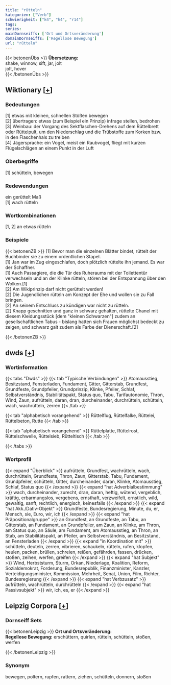 ```yaml
---
title: "rütteln"
kategorien: ["Verb"]
schwierigkeit: ["k4", "h4", "r14"]
tags:
series:
mainDornseiffs: ['Ort und Ortsveränderung']
domainDornseiffs: ['Regellose Bewegung']
url: "rütteln"
---
```


{{< betonenÜbs >}}
**Übersetzung:**  
shake, winnow, sift, jar, jolt  
jolt, hover  
{{< /betonenÜbs >}}

## Wiktionary [[+](https://de.wiktionary.org/wiki/rütteln)]

### Bedeutungen
[1] etwas mit kleinen, schnellen Stößen bewegen  
[2] übertragen: etwas (zum Beispiel ein Prinzip) infrage stellen, bedrohen  
[3] Weinbau: der Vorgang des Sektflaschen-Drehens auf dem Rüttelbrett oder Rüttelpult, um den Niederschlag und die Trübstoffe zum Korken bzw. in den Flaschenhals zu treiben  
[4] Jägersprache: ein Vogel, meist ein Raubvogel, fliegt mit kurzen Flügelschlägen an einem Punkt in der Luft  

### Oberbegriffe
[1] schütteln, bewegen  

### Redewendungen
ein gerüttelt Maß  
[1] wach rütteln  

### Wortkombinationen
[1, 2] an etwas rütteln  

### Beispiele
{{< betonenZB >}}
[1] Bevor man die einzelnen Blätter bindet, rüttelt der Buchbinder sie zu einem ordentlichen Stapel.  
[1] Jan war im Zug eingeschlafen, doch plötzlich rüttelte ihn jemand. Es war der Schaffner.  
[1] Auch Passagiere, die die Tür des Ruheraums mit der Toilettentür verwechseln und an der Klinke rütteln, stören bei der Entspannung über den Wolken.[1]  
[2] Am Wikiprinzip darf nicht gerüttelt werden!  
[2] Die Jugendlichen rütteln am Konzept der Ehe und wollen sie zu Fall bringen.  
[2] An seinem Entschluss zu kündigen war nicht zu rütteln.  
[2] Knapp geschnitten und ganz in schwarz gehalten, rüttelte Chanel mit diesem Kleidungsstück [dem "kleinen Schwarzen"] zudem an gesellschaftlichen Tabus - bislang hatten sich Frauen möglichst bedeckt zu zeigen, und schwarz galt zudem als Farbe der Dienerschaft.[2]  

{{< /betonenZB >}}


## dwds [[+](https://www.dwds.de/wb/rütteln)]

### Wortinformation
{{< tabs "Dwds" >}}
{{< tab "Typische Verbindungen" >}}
Atomausstieg, Besitzstand, Fensterladen, Fundament, Gitter, Gitterstab, Grundfest, Grundfeste, Grundpfeiler, Grundprinzip, Klinke, Pfeiler, Schlaf, Selbstverständnis, Stabilitätspakt, Status quo, Tabu, Tarifautonomie, Thron, Wind, Zaun, aufrütteln, daran, dran, durcheinander, durchrütteln, schütteln, wach, wachrütteln, zerren
{{< /tab >}}

{{< tab "alphabetisch vorangehend" >}}
Rüttelflug, Rüttelfalke, Rüttelei, Rüttelbeton, Rutte
{{< /tab >}}

{{< tab "alphabetisch vorangehend" >}}
Rüttelplatte, Rüttelrost, Rüttelschwelle, Rüttelsieb, Rütteltisch
{{< /tab >}}

{{< /tabs >}}

### Wortprofil
{{< expand "Überblick" >}} aufrütteln, Grundfest, wachrütteln, wach, durchrütteln, Grundfeste, Thron, Zaun, Gitterstab, Tabu, Fundament, Grundpfeiler, schütteln, Gitter, durcheinander, daran, Klinke, Atomausstieg, Schlaf, Status quo {{< /expand >}}
{{< expand "hat Adverbialbestimmung" >}} wach, durcheinander, zurecht, dran, daran, heftig, wütend, vergeblich, kräftig, erbarmungslos, vergebens, ernsthaft, verzweifelt, ernstlich, wild, gewaltig, sanft, rechtlich, energisch, keinesfalls {{< /expand >}}
{{< expand "hat Akk./Dativ-Objekt" >}} Grundfeste, Bundesregierung, Minute, du, er, Mensch, sie, Euro, wir, ich {{< /expand >}}
{{< expand "hat Präpositionalgruppe" >}} an Grundfest, an Grundfeste, an Tabu, an Gitterstab, an Fundament, an Grundpfeiler, am Zaun, an Klinke, am Thron, am Status quo, an Säule, am Fundament, am Atomausstieg, an Thron, an Stab, am Stabilitätspakt, an Pfeiler, am Selbstverständnis, an Besitzstand, an Fensterladen {{< /expand >}}
{{< expand "in Koordination mit" >}} schütteln, deuteln, zerren, vibrieren, schaukeln, rütteln, rufen, klopfen, heulen, packen, brüllen, schreien, reißen, gefährden, fassen, drücken, stoßen, zeihen, werfen, greifen {{< /expand >}}
{{< expand "hat Subjekt" >}} Wind, Herbststurm, Sturm, Orkan, Niederlage, Koalition, Reform, Sozialdemokrat, Forderung, Bundesrepublik, Finanzminister, Kanzler, Verteidigungsminister, Kommission, Mehrheit, Senat, Union, Film, Richter, Bundesregierung {{< /expand >}}
{{< expand "hat Verbzusatz" >}} aufrütteln, wachrütteln, durchrütteln {{< /expand >}}
{{< expand "hat Passivsubjekt" >}} wir, ich, es, er {{< /expand >}}

## Leipzig Corpora [[+](https://corpora.uni-leipzig.de/en/res?word=rütteln&corpusId=deu_newscrawl-public_2018)]

### Dornseiff Sets
{{< betonenLeipzig >}}
**Ort und Ortsveränderung:**  
**Regellose Bewegung:** erschüttern, quirlen, rütteln, schütteln, stoßen, werfen  

{{< /betonenLeipzig >}}

### Synonym
bewegen, poltern, rupfen, rattern, ziehen, schütteln, donnern, stoßen

